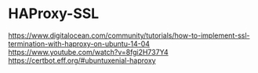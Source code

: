 # HAProxy-SSL

https://www.digitalocean.com/community/tutorials/how-to-implement-ssl-termination-with-haproxy-on-ubuntu-14-04
https://www.youtube.com/watch?v=8fgi2H737Y4
https://certbot.eff.org/#ubuntuxenial-haproxy
